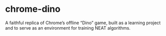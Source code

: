 # chrome-dino
A faithful replica of Chrome’s offline “Dino” game, built as a learning project and to serve as an environment for training NEAT algorithms.
